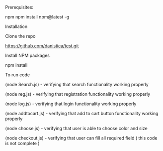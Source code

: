 Prerequisites:

npm
npm install npm@latest -g


Installation

Clone the repo

https://github.com/danistica/test.git

Install NPM packages

npm install

To run code 

(node Search.js) - verifying that search functionality working properly

(node reg.js) - verifying that registration functionality working properly

(node log.js) - verifying that login functionality working properly

(node addtocart.js) - verifying that add to cart button functionality working properly

(node choose.js) - verifying that user is able to choose color and size 

(node checkout.js) - verifying that user can fill all required field ( this code is not complete )


